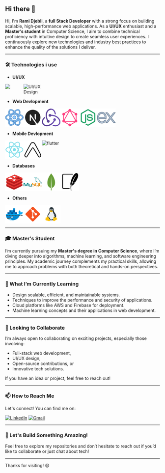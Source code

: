## Hi there 👋

<!--
**ramy-dje/ramy-dje** is a ✨ _special_ ✨ repository because its `README.md` (this file) appears on your GitHub profile.
-->


Hi, I'm **Rami Djebli**, a **full Stack Developer** with a strong focus on building scalable, high-performance web applications. As a **UI/UX** enthusiast and a **Master’s student** in Computer Science, I aim to combine technical proficiency with intuitive design to create seamless user experiences. I continuously explore new technologies and industry best practices to enhance the quality of the solutions I deliver.

---

### 🛠 Technologies i use

- **UI/UX**
<div style="display:flex">
<img width="60" src="https://img.icons8.com/color/60/adobe-photoshop--v1.png"  />
    <img width="60" src="https://img.icons8.com/color/60/figma--v1.png" alt="UI/UX Design" width="400" />
</div>

- **Web Devlopment**
<div style="display:flex">
<img width="60" src="icons/reactjs.png" />
<img width="60" src="icons/next.png" />
<img width="60" src="icons/redux.png" />
<!-- <img width="60" src="icons/vue.png" /> -->
<!-- <img width="60" src="icons/laravel.png" /> -->
<!-- <img width="60" src="icons/django.png" /> -->
<img width="60" src="icons/graphql.png" />
<img width="60" src="icons/node.png" />
<img width="60" src="icons/express.png" />
</div>

- **Mobile Devlopment**
<div style="display:flex">
<img width="60" src="icons/reactnative.png" />
<img width="60" src="icons/expo.png" />
<img width="60" height="60" src="https://img.icons8.com/color/60/flutter.png" alt="flutter"/>
</div>

- **Databases**
<div style="display:flex">
<img width="60" src="icons/redis.png" />
<img width="60" src="icons/mysql.png" />
<img width="60" src="icons/mongo.png" />
<img width="60" src="icons/sqlite.png" />
</div>

- **Others**
<div style="display:flex">
<img width="60" src="icons/docker.png" />
 <!-- <img width="60" src="icons/digital.png" /> -->
<!-- <img width="60" src="icons/aws.png" /> -->
<!-- <img width="60" src="icons/githubactions.png" /> -->
<img width="60" src="icons/git.png" />
<img width="60" src="icons/linux.png" />
</div>

---

### 🎓 Master's Student



I’m currently pursuing my **Master's degree in Computer Science**, where I’m diving deeper into algorithms, machine learning, and software engineering principles. My academic journey complements my practical skills, allowing me to approach problems with both theoretical and hands-on perspectives.

---

### 🌱 What I’m Currently Learning

- Design scalable, efficient, and maintainable systems.
- Techniques to improve the performance and security of applications.
- Cloud platforms like AWS and Firebase for deployment.
- Machine learning concepts and their applications in web development.

---

### 👯 Looking to Collaborate

I’m always open to collaborating on exciting projects, especially those involving:
- Full-stack web development,
- UI/UX design,
- Open-source contributions, or
- Innovative tech solutions.

If you have an idea or project, feel free to reach out!

---

### 📫 How to Reach Me

Let's connect! You can find me on:

[![LinkedIn](https://img.icons8.com/fluency/60/linkedin.png)](https://www.linkedin.com/in/rami-djebeli)
[![Gmail](https://img.icons8.com/fluency/60/gmail-new.png)](mailto:ramyromirso@gmail.com)

---


### 🚀 Let's Build Something Amazing!

Feel free to explore my repositories and don’t hesitate to reach out if you’d like to collaborate or just chat about tech!

---



Thanks for visiting! 😄
